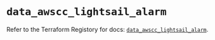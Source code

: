 # `data_awscc_lightsail_alarm`

Refer to the Terraform Registory for docs: [`data_awscc_lightsail_alarm`](https://registry.terraform.io/providers/hashicorp/awscc/0.70.0/docs/data-sources/lightsail_alarm).
